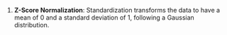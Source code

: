 1. **Z-Score Normalization**:  Standardization transforms the data to have a mean of 0 and a standard deviation of 1, following a Gaussian distribution.